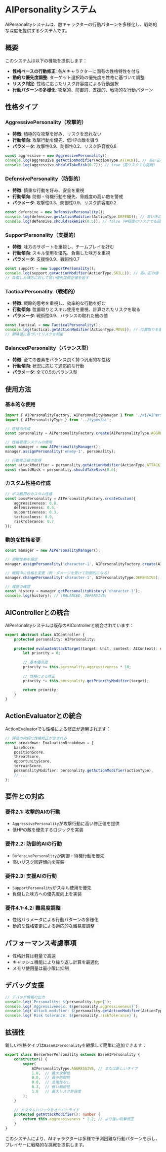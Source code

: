 # AIPersonalityシステム

AIPersonalityシステムは、敵キャラクターの行動パターンを多様化し、戦略的な深度を提供するシステムです。

## 概要

このシステムは以下の機能を提供します：

- **性格ベースの行動修正**: 各AIキャラクターに固有の性格特性を付与
- **動的な優先度調整**: ターゲット選択時の優先度を性格に基づいて調整
- **リスク判定**: 性格に応じたリスク許容度による行動選択
- **行動パターンの多様化**: 攻撃的、防御的、支援的、戦術的な行動パターン

## 性格タイプ

### AggressivePersonality（攻撃的）

- **特徴**: 積極的な攻撃を好み、リスクを恐れない
- **行動傾向**: 攻撃行動を優先、低HPの敵を狙う
- **パラメータ**: 攻撃性0.9、防御性0.2、リスク許容度0.8

```typescript
const aggressive = new AggressivePersonality();
console.log(aggressive.getActionModifier(ActionType.ATTACK)); // 高い正の値
console.log(aggressive.shouldTakeRisk(0.7)); // true（高リスクでも挑戦）
```

### DefensivePersonality（防御的）

- **特徴**: 慎重な行動を好み、安全を重視
- **行動傾向**: 防御・待機行動を優先、脅威度の高い敵を警戒
- **パラメータ**: 攻撃性0.3、防御性0.9、リスク許容度0.2

```typescript
const defensive = new DefensivePersonality();
console.log(defensive.getActionModifier(ActionType.DEFEND)); // 高い正の値
console.log(defensive.shouldTakeRisk(0.5)); // false（中程度のリスクでも回避）
```

### SupportPersonality（支援的）

- **特徴**: 味方のサポートを重視し、チームプレイを好む
- **行動傾向**: スキル使用を優先、負傷した味方を重視
- **パラメータ**: 支援性0.9、戦術性0.7

```typescript
const support = new SupportPersonality();
console.log(support.getActionModifier(ActionType.SKILL)); // 高い正の値
// 負傷した味方に対して高い優先度修正値を返す
```

### TacticalPersonality（戦術的）

- **特徴**: 戦略的思考を重視し、効率的な行動を好む
- **行動傾向**: 位置取りとスキル使用を重視、計算されたリスクを取る
- **パラメータ**: 戦術性0.9、バランスの取れた他の値

```typescript
const tactical = new TacticalPersonality();
console.log(tactical.getActionModifier(ActionType.MOVE)); // 位置取りを重視
// 期待値に基づいてリスクを判定
```

### BalancedPersonality（バランス型）

- **特徴**: 全ての要素をバランス良く持つ汎用的な性格
- **行動傾向**: 状況に応じて適応的な行動
- **パラメータ**: 全て0.5のバランス型

## 使用方法

### 基本的な使用

```typescript
import { AIPersonalityFactory, AIPersonalityManager } from './ai/AIPersonality';
import { AIPersonalityType } from '../types/ai';

// 性格の作成
const personality = AIPersonalityFactory.create(AIPersonalityType.AGGRESSIVE);

// 性格管理システムの使用
const manager = new AIPersonalityManager();
manager.assignPersonality('enemy-1', personality);

// 行動修正値の取得
const attackModifier = personality.getActionModifier(ActionType.ATTACK);
const shouldRisk = personality.shouldTakeRisk(0.6);
```

### カスタム性格の作成

```typescript
// ボス敵用のカスタム性格
const bossPersonality = AIPersonalityFactory.createCustom({
    aggressiveness: 0.8,
    defensiveness: 0.6,
    supportiveness: 0.3,
    tacticalness: 0.9,
    riskTolerance: 0.7
});
```

### 動的な性格変更

```typescript
const manager = new AIPersonalityManager();

// 初期性格を設定
manager.assignPersonality('character-1', AIPersonalityFactory.create(AIPersonalityType.BALANCED));

// 戦闘中に性格を変更（例：ダメージを受けて防御的になる）
manager.changePersonality('character-1', AIPersonalityType.DEFENSIVE);

// 履歴の確認
const history = manager.getPersonalityHistory('character-1');
console.log(history); // [BALANCED, DEFENSIVE]
```

## AIControllerとの統合

AIPersonalityシステムは既存のAIControllerと統合されています：

```typescript
export abstract class AIController {
    protected personality: AIPersonality;
    
    protected evaluateAttackTarget(target: Unit, context: AIContext): number {
        let priority = 0;
        
        // 基本優先度
        priority += this.personality.aggressiveness * 10;
        
        // 性格による修正
        priority *= this.personality.getPriorityModifier(target);
        
        return priority;
    }
}
```

## ActionEvaluatorとの統合

ActionEvaluatorでも性格による修正が適用されます：

```typescript
// 評価の内訳に性格修正が含まれる
const breakdown: EvaluationBreakdown = {
    baseScore,
    positionScore,
    threatScore,
    opportunityScore,
    terrainScore,
    personalityModifier: personality.getActionModifier(actionType),
    // ...
};
```

## 要件との対応

### 要件2.1: 攻撃的AIの行動

- `AggressivePersonality`が攻撃行動に高い修正値を提供
- 低HPの敵を優先するロジックを実装

### 要件2.2: 防御的AIの行動

- `DefensivePersonality`が防御・待機行動を優先
- 高いリスク回避傾向を実装

### 要件2.3: 支援AIの行動

- `SupportPersonality`がスキル使用を優先
- 負傷した味方への優先度向上を実装

### 要件4.1-4.2: 難易度調整

- 性格パラメータによる行動パターンの多様化
- 動的な性格変更による適応的な難易度調整

## パフォーマンス考慮事項

- 性格計算は軽量で高速
- キャッシュ機能により繰り返し計算を最適化
- メモリ使用量は最小限に抑制

## デバッグ支援

```typescript
// デバッグ情報の出力
console.log(`Personality: ${personality.type}`);
console.log(`Aggressiveness: ${personality.aggressiveness}`);
console.log(`Attack modifier: ${personality.getActionModifier(ActionType.ATTACK)}`);
console.log(`Risk tolerance: ${personality.riskTolerance}`);
```

## 拡張性

新しい性格タイプは`BaseAIPersonality`を継承して簡単に追加できます：

```typescript
export class BerserkerPersonality extends BaseAIPersonality {
    constructor() {
        super(
            AIPersonalityType.AGGRESSIVE, // または新しいタイプ
            1.0,  // 最大攻撃性
            0.0,  // 最小防御性
            0.0,  // 支援性なし
            0.3,  // 低い戦術性
            1.0   // 最大リスク許容度
        );
    }
    
    // カスタムロジックをオーバーライド
    protected getAttackModifier(): number {
        return this.aggressiveness * 1.2; // より強い攻撃修正
    }
}
```

このシステムにより、AIキャラクターは多様で予測困難な行動パターンを示し、プレイヤーに戦略的な挑戦を提供します。
